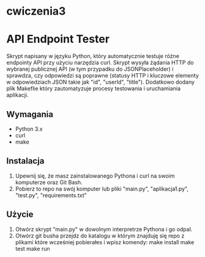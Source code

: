 # cwiczenia3

# API Endpoint Tester

Skrypt napisany w języku Python, który automatycznie
testuje różne endpointy API przy użyciu narzędzia curl. Skrypt wysyła żądania
HTTP do wybranej publicznej API (w tym przypadku do JSONPlaceholder) i
sprawdza, czy odpowiedzi są poprawne (statusy HTTP i kluczowe elementy w
odpowiedziach JSON takie jak "id", "userId", "title"). Dodatkowo dodany plik Makeflie który zautomatyzuje procesy testowania i
uruchamiania aplikacji.

## Wymagania

- Python 3.x
- curl
- make

## Instalacja

1. Upewnij się, że masz zainstalowanego Pythona i curl na swoim komputerze oraz Git Bash.
2. Pobierz to repo na swój komputer lub pliki "main.py", "aplikacja1.py", "test.py", "requirements.txt"

## Użycie

1. Otwórz skrypt "main.py" w dowolnym interpretrze Pythona i go odpal.
2. Otwórz git busha przejdz do katalogu w którym znajduję się repo z plikami które wcześniej pobierałes i wpisz komendy:
make install
make test
make run


